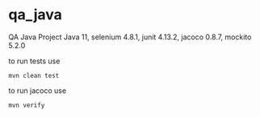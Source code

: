 # qa_java
QA Java Project
Java 11,
selenium 4.8.1,
junit 4.13.2,
jacoco 0.8.7,
mockito 5.2.0

to run tests use
```shell
mvn clean test
```
to run jacoco use 
```shell
mvn verify
```